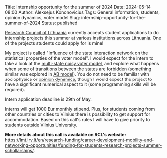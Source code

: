 Title: Internship opportunity for the summer of 2024
Date: 2024-05-14 08:00
Author: Aleksejus Kononovicius
Tags: General information, students, opinion dynamics, voter model
Slug: internship-opportunity-for-the-summer-of-2024
Status: published

[Research Council of Lithuania](https://lmt.lrv.lt/en/) currently accepts
student applications to do internship projects this summer at various
institutions across Lithuania. One of the projects students could apply for
is mine!

My project is called "Influence of the state interaction network on the
statistical properties of the voter model". I would expect for the intern to
take a look at the [multi-state noisy voter
model]({filename}/articles/2019/many-state-herd-model-and-its-application-to-lithuanian-parliamentary-elections.md),
and explore what happens when some of transitions between the states are
forbidden (something similar was explored in [AB
model]({filename}/articles/2017/ab-model.md)). You do not need to be
familiar with sociophysics or [opinion dynamics](/tag/opinion-dynamics/),
though I would expect the project to have a significant numerical aspect to
it (some programming skills will be required).

Intern application deadline is 29th of May.

Interns will get 1000 Eur monthly stipend. Plus, for students coming from
other countries or cities to Vilnius there is possibility to get support for
accommodation. Based on this call's rules I will have to give priority to
students outside Vilnius University.

**More details about this call is available on RCL's website:**
<https://lmt.lrv.lt/en/research-funding/career-development-mobility-and-networking-opportunities/funding-for-students-research-projects-summer-schollarships/>.
